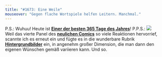 ```yaml
---
title: "#1673: Eine Weile"
mouseover: "Gegen flache Wortspiele helfen Leitern. Manchmal."
---
```


P.S.: 
Wuhuu! Heute ist <a href="http://www.fonflatter.de/kalender"><strong>Einer der besten 365 Tage des Jahres</strong></a>!
P.P.S.:
<a href="http://www.fonflatter.de/hintergrundbilder"><img src="http://www.fonflatter.de/bilder/hg/laecheln_s.png"></a>
Weil das vierte Panel des <a href="http://www.fonflatter.de/2010/04/16/1670-weiter" tagrte="_blank"><strong>neulichen Comics</strong></a> so viele Reaktionen hervorrief, scannte ich es erneut ein und fügte es in die wunderbare Rubrik <a href="http://www.fonflatter.de/hintergrundbilder"><strong>Hintergrundbilder</strong></a> ein, in angenehm großer Dimension, die man dann den eigenen Wünschen gemäß variieren kann.
Und so.

